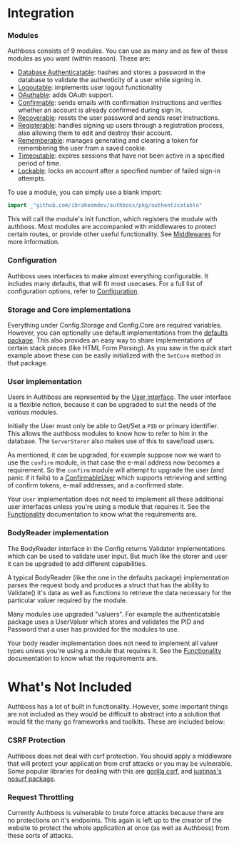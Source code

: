# Integration


### Modules

Authboss consists of 9 modules. You can use as many and as few of these modules as you want (within reason). These are:

* [Database Authenticatable](https://pkg.go.dev/github.com/ibraheemdev/authboss/pkg/authenticatable?tab=doc): hashes and stores a password in the database to validate the authenticity of a user while signing in.
* [Logoutable](https://pkg.go.dev/github.com/ibraheemdev/authboss/pkg/logoutable?tab=doc): implements user logout functionality
* [OAuthable](https://pkg.go.dev/github.com/ibraheemdev/authboss/pkg/oauthable?tab=doc): adds OAuth support.
* [Confirmable](https://pkg.go.dev/github.com/ibraheemdev/authboss/pkg/confirmable?tab=doc): sends emails with confirmation instructions and verifies whether an account is already confirmed during sign in.
* [Recoverable](https://pkg.go.dev/github.com/ibraheemdev/authboss/pkg/recoverable?tab=doc): resets the user password and sends reset instructions.
* [Registerable](https://pkg.go.dev/github.com/ibraheemdev/authboss/pkg/registerable?tab=doc): handles signing up users through a registration process, also allowing them to edit and destroy their account.
* [Rememberable](https://pkg.go.dev/github.com/ibraheemdev/authboss/pkg/rememberable?tab=doc): manages generating and clearing a token for remembering the user from a saved cookie.
* [Timeoutable](https://pkg.go.dev/github.com/ibraheemdev/authboss/pkg/timeoutable?tab=doc): expires sessions that have not been active in a specified period of time.
* [Lockable](https://pkg.go.dev/github.com/ibraheemdev/authboss/pkg/lockable?tab=doc): locks an account after a specified number of failed sign-in attempts.

To use a module, you can simply use a blank import:

```go
import _"github.com/ibraheemdev/authboss/pkg/authenticatable"
```

This will call the module's init function, which registers the module with authboss. Most modules are accompanied with middlewares to protect certain routes, or provide other useful functionality. See [Middlewares](middlewares.md) for more information.

### Configuration

Authboss uses interfaces to make almost everything configurable. It includes many defaults, that will fit most usecases. For a full list of configuration options, refer to [Configuration](config.md).

### Storage and Core implementations

Everything under Config.Storage and Config.Core are required variables. However, you can optionally use default implementations from the [defaults package](https://pkg.go.dev/github.com/ibraheemdev/authboss/pkg/authboss/defaults?tab=doc).
This also provides an easy way to share implementations of certain stack pieces (like HTML Form Parsing).
As you saw in the quick start example above these can be easily initialized with the `SetCore` method in that
package.

### User implementation

Users in Authboss are represented by the
[User interface](https://pkg.go.dev/github.com/ibraheemdev/authboss/pkg/authboss?tab=doc#User). The user
interface is a flexible notion, because it can be upgraded to suit the needs of the various modules.

Initially the User must only be able to Get/Set a `PID` or primary identifier. This allows the authboss
modules to know how to refer to him in the database. The `ServerStorer` also makes use of this
to save/load users.

As mentioned, it can be upgraded, for example suppose now we want to use the `confirm` module,
in that case the e-mail address now becomes a requirement. So the `confirm` module will attempt
to upgrade the user (and panic if it fails) to a
[ConfirmableUser](https://pkg.go.dev/github.com/ibraheemdev/authboss/pkg/authboss?tab=doc#ConfirmableUser)
which supports retrieving and setting of confirm tokens, e-mail addresses, and a confirmed state.

Your `User` implementation does not need to implement all these additional user interfaces unless you're
using a module that requires it. See the [Functionality](functionality.md) documentation to know what the
requirements are.

### BodyReader implementation

The BodyReader interface in the Config returns Validator implementations which can be used to validate user input. But much like the storer and user it can be upgraded to add different capabilities.

A typical BodyReader (like the one in the defaults package) implementation parses the request body and produces a struct that has the ability to Validate() it's data as well as functions to retrieve the data necessary for the particular valuer required by the module.

Many modules use upgraded "valuers". For example the authenticatable package uses a UserValuer which stores and validates the PID and Password that a user has provided for the modules to use.

Your body reader implementation does not need to implement all valuer types unless you're using a module that requires it. See the [Functionality](functionality.md) documentation to know what the requirements are.

# What's Not Included

Authboss has a lot of built in functionality. However, some important things are not included as they would be difficult to abstract into a solution that would fit the many go frameworks and toolkits. These are included below:

### CSRF Protection

Authboss does not deal with csrf protection.
You should apply a middleware that will protect your application from crsf attacks or you may be vulnerable. Some popular libraries for dealing with this are [gorilla csrf](https://github.com/gorilla/csrf), and [justinas's nosurf package](https://github.com/justinas/nosurf).

### Request Throttling

Currently Authboss is vulnerable to brute force attacks because there are no protections on
it's endpoints. This again is left up to the creator of the website to protect the whole application
at once (as well as Authboss) from these sorts of attacks.